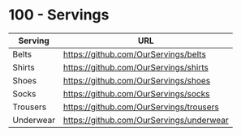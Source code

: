 # 100 - Servings

| Serving | URL |
| --- | --- |
| Belts | https://github.com/OurServings/belts |
| Shirts | https://github.com/OurServings/shirts |
| Shoes | https://github.com/OurServings/shoes |
| Socks | https://github.com/OurServings/socks |
| Trousers | https://github.com/OurServings/trousers |
| Underwear | https://github.com/OurServings/underwear |
